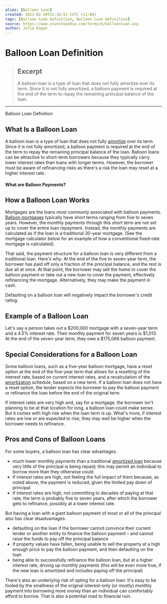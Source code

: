 ```yaml
---
alias: [Balloon Loan]
created: 2021-02-28T21:18:51 (UTC +11:00)
tags: [Balloon Loan Definition, Balloon Loan Definition]
source: https://www.investopedia.com/terms/b/balloonloan.asp
author: Julia Kagan
---
```


# Balloon Loan Definition

> ## Excerpt
> A balloon loan is a type of loan that does not fully amortize over its term. Since it is not fully amortized, a balloon payment is required at the end of the term to repay the remaining principal balance of the loan.

---

Balloon Loan Definition
## What Is a Balloon Loan

A balloon loan is a type of loan that does not fully [amortize](https://www.investopedia.com/terms/a/amortization.asp) over its term. Since it is not fully amortized, a balloon payment is required at the end of the term to repay the remaining principal balance of the loan. Balloon loans can be attractive to short-term borrowers because they typically carry lower interest rates than loans with longer terms. However, the borrower must be aware of refinancing risks as there's a risk the loan may reset at a higher interest rate.

#### What are Balloon Payments?

## How a Balloon Loan Works

Mortgages are the loans most commonly associated with balloon payments. [Balloon mortgages](https://www.investopedia.com/terms/b/balloon-mortgage.asp) typically have short terms ranging from five to seven years. However, the monthly payments through this short term are not set up to cover the entire loan repayment. Instead, the monthly payments are calculated as if the loan is a traditional 30-year mortgage. (See the mortgage calculator below for an example of how a conventional fixed-rate mortgage is calculated).

That said, the payment structure for a balloon loan is very different from a traditional loan. Here's why: At the end of the five to seven-year term, the borrower has paid off only a fraction of the principal balance, and the rest is due all at once. At that point, the borrower may sell the home to cover the balloon payment or take out a new loan to cover the payment, effectively refinancing the mortgage. Alternatively, they may make the payment in cash.

Defaulting on a balloon loan will negatively impact the borrower's credit rating.

## Example of a Balloon Loan

Let's say a person takes out a $200,000 mortgage with a seven-year term and a 4.5% interest rate. Their monthly payment for seven years is $1,013. At the end of the seven-year term, they owe a $175,066 balloon payment.

## Special Considerations for a Balloon Loan

Some balloon loans, such as a five-year balloon mortgage, have a reset option at the end of the five-year term that allows for a resetting of the interest rate, based on current interest rates, and a recalculation of the [amortization](https://www.investopedia.com/terms/a/amortization.asp) schedule, based on a new term. If a balloon loan does not have a reset option, the lender expects the borrower to pay the balloon payment or refinance the loan before the end of the original term.

If interest rates are very high and, say for a mortgage, the borrower isn't planning to be at that location for long, a balloon loan could make sense. But it comes with high risk when the loan term is up. What's more, if interest rates are low or are expected to rise, they may well be higher when the borrower needs to refinance.

## Pros and Cons of Balloon Loans

For some buyers, a balloon loan has clear advantages.

-   much lower monthly payments than a traditional [amortized loan](https://www.investopedia.com/terms/a/amortized_loan.asp) because very little of the principal is being repaid; this may permit an individual to borrow more than they otherwise could
-   if interest rates are high, not feeling the full impact of them because, as noted above, the payment is reduced, given the limited pay down of principal
-   if interest rates are high, not committing to decades of paying at that rate; the term is probably five to seven years, after which the borrower gets to refinance, possibly at a lower interest rate.

But having a loan with a giant balloon payment of most or all of the principal also has clear disadvantages.

-   defaulting on the loan if the borrower cannot convince their current lender or another entity to finance the balloon payment – and cannot raise the funds to pay off the principal balance
-   if property values have fallen, being unable to sell the property at a high enough price to pay the balloon payment, and then defaulting on the loan
-   being able to successfully refinance the balloon loan, but at a higher interest rate, driving up monthly payments (this will be even more true, if the new loan is amortized and includes paying off the principal)

There's also an underlying risk of opting for a balloon loan: It's easy to be fooled by the smallness of the original interest-only (or mostly) monthly payment into borrowing more money than an individual can comfortably afford to borrow. That is also a potential road to financial ruin.
